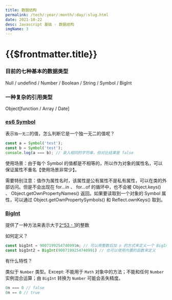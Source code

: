 ```yaml
---
title: 数据结构
permalink: /tech/:year/:month/:day/:slug.html
date: 2021-10-22
desc: Javascript 基础 - 数据结构
imgName: 3
---
```


# {{$frontmatter.title}}

### 目前的七种基本的数据类型
Null / undefind / Number / Boolean / String / Symbol / BigInt

### 一种复杂的引用类型
Object[function / Array / Date]

### [es6 Symbol](https://www.runoob.com/w3cnote/es6-symbol.html)
表示`独一无二`的值，怎么判断它是一个独一无二的值呢？
```js
const a = Symbol('test');
const b = Symbol('test');
console.log(a === b); // 录入相同的字符串，但对比结果是 false
```
使用场景：由于每个 Symbol 的值都是不相等的，所以作为对象的属性名，可以保证属性不重名【使用场景非常少】。  

需要特别注意：值作为属性名时，该属性是公有属性不是私有属性，可以在类的外部访问。但是不会出现在 for...in 、 for...of 的循环中，也不会被 Object.keys() 、 Object.getOwnPropertyNames() 返回。如果要读取到一个对象的 Symbol 属性，可以通过 Object.getOwnPropertySymbols() 和 Reflect.ownKeys() 取到。

### [BigInt](https://developer.mozilla.org/zh-CN/docs/Web/JavaScript/Reference/Global_Objects/BigInt)
提供了一种方法来表示大于[2^53 - 1](../../2021/10/Javascript%20中的安全整数.md)的整数

如何定义？
```js
const bigInt = 9007199254740991n; // 可以用整数后加 n 的方式来定义一个 BigInt
const bigInt2 = BigInt(9007199254740991) // 也可以使用内置的函数来定义
```

有什么特性？

类似于 `Number` 类型。Except: 不能用于 `Math` 对象中的方法；不能和任何 `Number` 实例混合运算；由 `BigInt` 转换为 `Number` 可能会丢失精度。
```js
0n === 0 // false
0n == 0 // true
```


